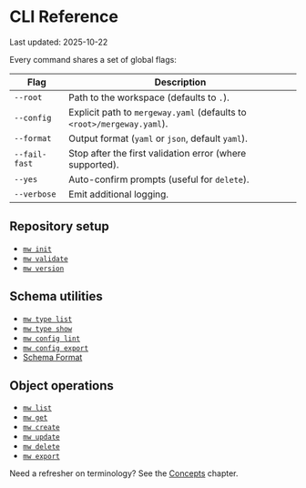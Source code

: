 # CLI Reference

Last updated: 2025-10-22

Every command shares a set of global flags:

| Flag | Description |
| --- | --- |
| `--root` | Path to the workspace (defaults to `.`). |
| `--config` | Explicit path to `mergeway.yaml` (defaults to `<root>/mergeway.yaml`). |
| `--format` | Output format (`yaml` or `json`, default `yaml`). |
| `--fail-fast` | Stop after the first validation error (where supported). |
| `--yes` | Auto-confirm prompts (useful for `delete`). |
| `--verbose` | Emit additional logging. |

## Repository setup

- [`mw init`](cli/init.md)
- [`mw validate`](cli/validate.md)
- [`mw version`](cli/version.md)

## Schema utilities

- [`mw type list`](cli/type-list.md)
- [`mw type show`](cli/type-show.md)
- [`mw config lint`](cli/config-lint.md)
- [`mw config export`](cli/config-export.md)
- [Schema Format](schema-spec.md)

## Object operations

- [`mw list`](cli/list.md)
- [`mw get`](cli/get.md)
- [`mw create`](cli/create.md)
- [`mw update`](cli/update.md)
- [`mw delete`](cli/delete.md)
- [`mw export`](cli/export.md)

Need a refresher on terminology? See the [Concepts](../concepts/README.md) chapter.
